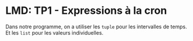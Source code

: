 # LMD: TP1 - Expressions à la cron

Dans notre programme, on a utiliser les ``tuple`` pour les intervalles de temps. Et les `list` pour les valeurs individuelles.
